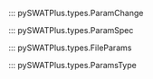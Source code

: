 ::: pySWATPlus.types.ParamChange

::: pySWATPlus.types.ParamSpec

::: pySWATPlus.types.FileParams

::: pySWATPlus.types.ParamsType
